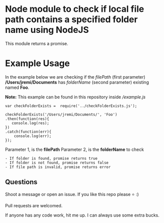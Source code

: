 # Node module to check if local file path contains a specified folder name using NodeJS

This module returns a promise.

# Example Usage

In the example below we are checking if the *filePath* (first parameter) **/Users/jremi/Documents** has *folderName* (second parameter) existing named **Foo**. 

**Note:** This example can be found in this repository inside */example.js*

    var checkFolderExists =  require('../checkFolderExists.js');
    
    checkFolderExists('/Users/jremi/Documents/', 'Foo')
    .then(function(res){
	   console.log(res);
	})
    .catch(function(err){
	    console.log(err);
    });

Parameter 1, is the **filePath** 
Parameter 2, is the **folderName** to check

    - If folder is found, promise returns true
    - If folder is not found, promise returns false
    - If file path is invalid, promise returns error

## Questions
Shoot a message or open an issue. If you like this repo please ⭐ :) 

Pull requests are welcomed. 

If anyone has any code work, hit me up. I can always use some extra bucks.